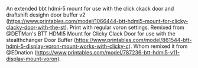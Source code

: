An extended bbt hdmi-5 mount for use with the click ckack door and draftshift desighn door buffer v2
(https://www.printables.com/model/1066444-btt-hdmi5-mount-for-clicky-clacky-door-with-the-st).
Print with regular voron settings.
Remixed from @DETMan's BTT HDMI5 Mount for Clicky Clack Door for use with the stealthchanger Door Buffer
(https://www.printables.com/model/861544-btt-hdmi-5-display-voron-mount-works-with-clicky-c).
Whom remixed it from @EDnation (https://www.printables.com/model/787236-btt-hdmi5-v11-display-mount-voron).
